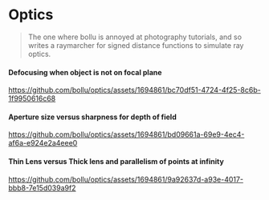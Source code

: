 # Optics

> The one where bollu is annoyed at photography tutorials, and so writes a raymarcher
> for signed distance functions to simulate ray optics.


#### Defocusing when object is not on focal plane



https://github.com/bollu/optics/assets/1694861/bc70df51-4724-4f25-8c6b-1f9950616c68



#### Aperture size versus sharpness for depth of field


https://github.com/bollu/optics/assets/1694861/bd09661a-69e9-4ec4-af6a-e924e2a4eee0



#### Thin Lens versus Thick lens and parallelism of points at infinity


https://github.com/bollu/optics/assets/1694861/9a92637d-a93e-4017-bbb8-7e15d039a9f2


